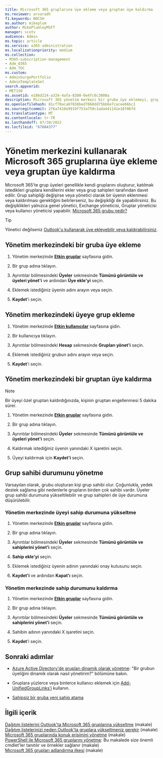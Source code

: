 ```yaml
---
title: Microsoft 365 gruplarına üye ekleme veya gruptan üye kaldırma
ms.reviewer: arvaradh
f1.keywords: NOCSH
ms.author: mikeplum
author: MikePlumleyMSFT
manager: scotv
audience: Admin
ms.topic: article
ms.service: o365-administration
ms.localizationpriority: medium
ms.collection:
- M365-subscription-management
- Adm_O365
- Adm_TOC
ms.custom:
- AdminSurgePortfolio
- AdminTemplateSet
search.appverid:
- MET150
ms.assetid: e186d224-a324-4afa-8300-0e4fc0c3000a
description: Microsoft 365 yönetim merkezi bir gruba üye eklemeyi, gruptan üyeyi kaldırmayı ve grup sahibi durumunu yönetmeyi öğrenin.
ms.openlocfilehash: 81cf70aca87838bed7060dd75bb6e7cacee66bc1
ms.sourcegitcommit: 2f6a7410e9919f753a759c1ada441141e18f06fd
ms.translationtype: MT
ms.contentlocale: tr-TR
ms.lasthandoff: 07/30/2022
ms.locfileid: "67084377"
---
```

# <a name="add-or-remove-members-from-microsoft-365-groups-using-the-admin-center"></a>Yönetim merkezini kullanarak Microsoft 365 gruplarına üye ekleme veya gruptan üye kaldırma

Microsoft 365'te grup üyeleri genellikle kendi gruplarını oluşturur, katılmak istedikleri gruplara kendilerini ekler veya grup sahipleri tarafından davet edilir. Grup sahipliği değişirse veya yönetici olarak bir üyenin eklenmesi veya kaldırılması gerektiğini belirlerseniz, bu değişikliği de yapabilirsiniz. Bu değişiklikleri yalnızca genel yönetici, Exchange yöneticisi, Gruplar yöneticisi veya kullanıcı yöneticisi yapabilir. [Microsoft 365 grubu nedir?](https://support.microsoft.com/office/b565caa1-5c40-40ef-9915-60fdb2d97fa2)

> [!TIP]
> Yönetici değilseniz [Outlook'u kullanarak üye ekleyebilir veya kaldırabilirsiniz](https://support.microsoft.com/office/3b650f4a-5c9b-4f94-a1bb-0cca4b1091de).
  
## <a name="add-a-member-to-a-group-in-the-admin-center"></a>Yönetim merkezindeki bir gruba üye ekleme

1. Yönetim merkezinde [**Etkin gruplar**](https://admin.microsoft.com/Adminportal/Home?#/groups) sayfasına gidin.  

2. Bir grup adına tıklayın.

3. Ayrıntılar bölmesindeki **Üyeler** sekmesinde **Tümünü görüntüle ve üyeleri yönet'i** ve ardından **Üye ekle'yi** seçin.

4. Eklemek istediğiniz üyenin adını arayın veya seçin.

5. **Kaydet**'i seçin.

## <a name="add-a-group-to-a-member-in-the-admin-center"></a>Yönetim merkezindeki üyeye grup ekleme

1. Yönetim merkezinde [**Etkin kullanıcılar**](https://admin.microsoft.com/Adminportal/Home?#/users) sayfasına gidin.  

2. Bir kullanıcıya tıklayın.

3. Ayrıntılar bölmesindeki **Hesap** sekmesinde **Grupları yönet'i** seçin.

4. Eklemek istediğiniz grubun adını arayın veya seçin.

5. **Kaydet**'i seçin.

## <a name="remove-a-member-from-a-group-in-the-admin-center"></a>Yönetim merkezindeki bir gruptan üye kaldırma

> [!NOTE]
> Bir üyeyi özel gruptan kaldırdığınızda, kişinin gruptan engellenmesi 5 dakika sürer.

1. Yönetim merkezinde [**Etkin gruplar**](https://admin.microsoft.com/Adminportal/Home?#/groups) sayfasına gidin.  

2. Bir grup adına tıklayın.

3. Ayrıntılar bölmesindeki **Üyeler** sekmesinde **Tümünü görüntüle ve üyeleri yönet'i** seçin.

4. Kaldırmak istediğiniz üyenin yanındaki X işaretini seçin.

5. Üyeyi kaldırmak için **Kaydet'i** seçin.

## <a name="manage-group-owner-status"></a>Grup sahibi durumunu yönetme

Varsayılan olarak, grubu oluşturan kişi grup sahibi olur. Çoğunlukla, yedek destek sağlama gibi nedenlerle grupların birden çok sahibi vardır. Üyeler grup sahibi durumuna yükseltilebilir ve grup sahipleri de üye durumuna düşürülebilir.
  
### <a name="promote-a-member-to-owner-status-in-the-admin-center"></a>Yönetim merkezinde üyeyi sahip durumuna yükseltme

1. Yönetim merkezinde [**Etkin gruplar**](https://admin.microsoft.com/Adminportal/Home?#/groups) sayfasına gidin.  

2. Bir grup adına tıklayın.

3. Ayrıntılar bölmesindeki **Üyeler** sekmesinde **Tümünü görüntüle ve sahiplerini yönet'i** seçin.

4. **Sahip ekle'yi** seçin.

5. Eklemek istediğiniz üyenin adının yanındaki onay kutusunu seçin.

6. **Kaydet'i** ve ardından **Kapat'ı** seçin.

### <a name="remove-owner-status-in-the-admin-center"></a>Yönetim merkezinde sahip durumunu kaldırma

1. Yönetim merkezinde [**Etkin gruplar**](https://admin.microsoft.com/Adminportal/Home?#/groups) sayfasına gidin.  

2. Bir grup adına tıklayın.

3. Ayrıntılar bölmesindeki **Üyeler** sekmesinde **Tümünü görüntüle ve sahiplerini yönet'i** seçin.

4. Sahibin adının yanındaki X işaretini seçin.

5. **Kaydet**'i seçin.

## <a name="next-steps"></a>Sonraki adımlar

- [Azure Active Directory'de grupları dinamik olarak yönetme](/azure/active-directory/fundamentals/active-directory-groups-create-azure-portal): "Bir grubun üyeliğini dinamik olarak nasıl yönetirim?" bölümüne bakın.

- Gruplara yüzlerce veya binlerce kullanıcı eklemek için [Add-UnifiedGroupLinks'i](/powershell/module/exchange/add-unifiedgrouplinks) kullanın.

- [Sahipsiz bir gruba yeni sahip atama](https://support.microsoft.com/office/86bb3db6-8857-45d1-95c8-f6d540e45732)

## <a name="related-content"></a>İlgili içerik

[Dağıtım listelerini Outlook'ta Microsoft 365 gruplarına yükseltme](../manage/upgrade-distribution-lists.md) (makale)\
[Dağıtım listelerinizi neden Outlook'ta gruplara yükseltmeniz gerekir](https://support.microsoft.com/office/7fb3d880-593b-4909-aafa-950dd50ce188) (makale)\
[Microsoft 365 gruplarında konuk erişimini yönetme](manage-guest-access-in-groups.md) (makale)\
[PowerShell ile Microsoft 365 gruplarını yönetme](../../enterprise/manage-microsoft-365-groups-with-powershell.md): Bu makalede size önemli cmdlet'ler tanıtılır ve örnekler sağlanır (makale)\
[Microsoft 365 grupları adlandırma ilkesi](../../solutions/groups-naming-policy.md) (makale)